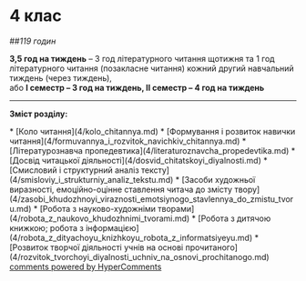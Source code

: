 <div id="hypercomments_widget" class="js-hypercomments-widget invisible"></div>

# 4 клас

##<i>119 годин</i><br>
<p><b>3,5 год на тиждень</b> – 3 год літературного читання щотижня та 1 год літературного читання (позакласне читання) кожний другий навчальний тиждень (через тиждень), <br>
або <b>І семестр – 3 год на тиждень, ІІ семестр – 4 год на тиждень</b>
</p>

<hr>

<p><b>Зміст розділу:</b></p>
   * [Коло читання](4/kolo_chitannya.md)
   * [Формування і розвиток навички читання](4/formuvannya_i_rozvitok_navichkiv_chitannya.md)
   * [Літературознавча пропедевтика](4/literaturoznavcha_propedevtika.md)
   * [Досвід читацької діяльності](4/dosvid_chitatskoyi_diyalnosti.md)
      * [Смисловий і структурний аналіз тексту](4/smisloviy_i_strukturniy_analiz_tekstu.md)
      * [Засоби художньої виразності, емоційно-оцінне ставлення читача до змісту твору](4/zasobi_khudozhnoyi_viraznosti_emotsiynogo_stavlennya_do_zmistu_tvoru.md)
   * [Робота з науково-художніми творами](4/robota_z_naukovo_khudozhnimi_tvorami.md)
   * [Робота з дитячою книжкою; робота з інформацією](4/robota_z_dityachoyu_knizhkoyu_robota_z_informatsiyeyu.md)
   * [Розвиток творчої діяльності учнів на основі прочитаного](4/rozvitok_tvorchoyi_diyalnosti_uchniv_na_osnovi_prochitanogo.md)

<div class="js-hypercomments-container">
<a href="http://hypercomments.com" class="hc-link" title="comments widget">comments powered by HyperComments</a>
</div>